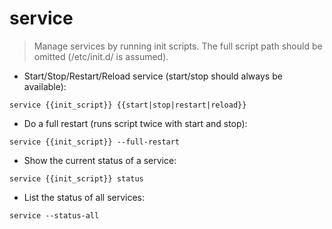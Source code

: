 # service

> Manage services by running init scripts.
> The full script path should be omitted (/etc/init.d/ is assumed).

- Start/Stop/Restart/Reload service (start/stop should always be available):

`service {{init_script}} {{start|stop|restart|reload}}`

- Do a full restart (runs script twice with start and stop):

`service {{init_script}} --full-restart`

- Show the current status of a service:

`service {{init_script}} status`

- List the status of all services:

`service --status-all`
